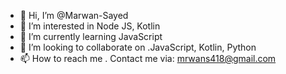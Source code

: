 - 👋 Hi, I’m @Marwan-Sayed
- 👀 I’m interested in Node JS, Kotlin
- 🌱 I’m currently learning JavaScript
- 💞️ I’m looking to collaborate on .JavaScript, Kotlin, Python 
- 📫 How to reach me . Contact me via: mrwans418@gmail.com

<!---
Marwan-Sayed/Marwan-Sayed is a ✨ special ✨ repository because its `README.md` (this file) appears on your GitHub profile.
You can click the Preview link to take a look at your changes.
--->
